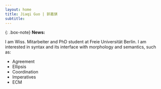 ```yaml
---
layout: home
title: Jiaqi Guo | 郭嘉骐
subtitle:
---
```

{: .box-note}
**News:**

I am Wiss. Mitarbeiter and PhD student at Freie Universität Berlin. I am interested in syntax and its interface with morphology and semantics, such as:
* Agreement
* Ellipsis
* Coordination
* Imperatives
* ECM
